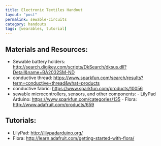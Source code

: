 ```yaml
---
title: Electronic Textiles Handout
layout: "post"
permalink: sewable-circuits
category: handouts
tags: [wearables, tutorial]
---
```


## Materials and Resources:
- Sewable battery holders: http://search.digikey.com/scripts/DkSearch/dksus.dll?Detail&name=BA2032SM-ND
- conductive thread: https://www.sparkfun.com/search/results?term=conductive+thread&what=products
- conductive fabric: https://www.sparkfun.com/products/10056
- sewable microcontrollers, sensors, and other components:
      - LilyPad Arduino: https://www.sparkfun.com/categories/135
      - Flora: http://www.adafruit.com/products/659

## Tutorials:
- LilyPad: http://lilypadarduino.org/
- Flora: http://learn.adafruit.com/getting-started-with-flora/

